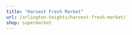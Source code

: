 ```yaml
---
title: "Harvest Fresh Market"
url: /arlington-heights/harvest-fresh-market/
shop: supermarket
---
```

